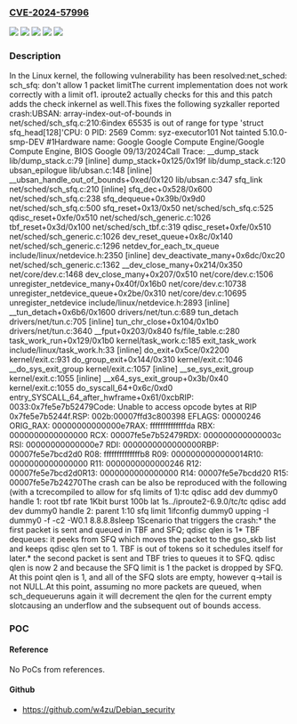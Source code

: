 ### [CVE-2024-57996](https://cve.mitre.org/cgi-bin/cvename.cgi?name=CVE-2024-57996)
![](https://img.shields.io/static/v1?label=Product&message=Linux&color=blue)
![](https://img.shields.io/static/v1?label=Version&message=&color=brightgreen)
![](https://img.shields.io/static/v1?label=Version&message=1da177e4c3f41524e886b7f1b8a0c1fc7321cac2%20&color=brightgreen)
![](https://img.shields.io/static/v1?label=Version&message=2.6.12%20&color=brightgreen)
![](https://img.shields.io/static/v1?label=Vulnerability&message=n%2Fa&color=blue)

### Description

In the Linux kernel, the following vulnerability has been resolved:net_sched: sch_sfq: don't allow 1 packet limitThe current implementation does not work correctly with a limit of1. iproute2 actually checks for this and this patch adds the check inkernel as well.This fixes the following syzkaller reported crash:UBSAN: array-index-out-of-bounds in net/sched/sch_sfq.c:210:6index 65535 is out of range for type 'struct sfq_head[128]'CPU: 0 PID: 2569 Comm: syz-executor101 Not tainted 5.10.0-smp-DEV #1Hardware name: Google Google Compute Engine/Google Compute Engine, BIOS Google 09/13/2024Call Trace:  __dump_stack lib/dump_stack.c:79 [inline]  dump_stack+0x125/0x19f lib/dump_stack.c:120  ubsan_epilogue lib/ubsan.c:148 [inline]  __ubsan_handle_out_of_bounds+0xed/0x120 lib/ubsan.c:347  sfq_link net/sched/sch_sfq.c:210 [inline]  sfq_dec+0x528/0x600 net/sched/sch_sfq.c:238  sfq_dequeue+0x39b/0x9d0 net/sched/sch_sfq.c:500  sfq_reset+0x13/0x50 net/sched/sch_sfq.c:525  qdisc_reset+0xfe/0x510 net/sched/sch_generic.c:1026  tbf_reset+0x3d/0x100 net/sched/sch_tbf.c:319  qdisc_reset+0xfe/0x510 net/sched/sch_generic.c:1026  dev_reset_queue+0x8c/0x140 net/sched/sch_generic.c:1296  netdev_for_each_tx_queue include/linux/netdevice.h:2350 [inline]  dev_deactivate_many+0x6dc/0xc20 net/sched/sch_generic.c:1362  __dev_close_many+0x214/0x350 net/core/dev.c:1468  dev_close_many+0x207/0x510 net/core/dev.c:1506  unregister_netdevice_many+0x40f/0x16b0 net/core/dev.c:10738  unregister_netdevice_queue+0x2be/0x310 net/core/dev.c:10695  unregister_netdevice include/linux/netdevice.h:2893 [inline]  __tun_detach+0x6b6/0x1600 drivers/net/tun.c:689  tun_detach drivers/net/tun.c:705 [inline]  tun_chr_close+0x104/0x1b0 drivers/net/tun.c:3640  __fput+0x203/0x840 fs/file_table.c:280  task_work_run+0x129/0x1b0 kernel/task_work.c:185  exit_task_work include/linux/task_work.h:33 [inline]  do_exit+0x5ce/0x2200 kernel/exit.c:931  do_group_exit+0x144/0x310 kernel/exit.c:1046  __do_sys_exit_group kernel/exit.c:1057 [inline]  __se_sys_exit_group kernel/exit.c:1055 [inline]  __x64_sys_exit_group+0x3b/0x40 kernel/exit.c:1055 do_syscall_64+0x6c/0xd0 entry_SYSCALL_64_after_hwframe+0x61/0xcbRIP: 0033:0x7fe5e7b52479Code: Unable to access opcode bytes at RIP 0x7fe5e7b5244f.RSP: 002b:00007ffd3c800398 EFLAGS: 00000246 ORIG_RAX: 00000000000000e7RAX: ffffffffffffffda RBX: 0000000000000000 RCX: 00007fe5e7b52479RDX: 000000000000003c RSI: 00000000000000e7 RDI: 0000000000000000RBP: 00007fe5e7bcd2d0 R08: ffffffffffffffb8 R09: 0000000000000014R10: 0000000000000000 R11: 0000000000000246 R12: 00007fe5e7bcd2d0R13: 0000000000000000 R14: 00007fe5e7bcdd20 R15: 00007fe5e7b24270The crash can be also be reproduced with the following (with a tcrecompiled to allow for sfq limits of 1):tc qdisc add dev dummy0 handle 1: root tbf rate 1Kbit burst 100b lat 1s../iproute2-6.9.0/tc/tc qdisc add dev dummy0 handle 2: parent 1:10 sfq limit 1ifconfig dummy0 upping -I dummy0 -f -c2 -W0.1 8.8.8.8sleep 1Scenario that triggers the crash:* the first packet is sent and queued in TBF and SFQ; qdisc qlen is 1* TBF dequeues: it peeks from SFQ which moves the packet to the  gso_skb list and keeps qdisc qlen set to 1. TBF is out of tokens so  it schedules itself for later.* the second packet is sent and TBF tries to queues it to SFQ. qdisc  qlen is now 2 and because the SFQ limit is 1 the packet is dropped  by SFQ. At this point qlen is 1, and all of the SFQ slots are empty,  however q->tail is not NULL.At this point, assuming no more packets are queued, when sch_dequeueruns again it will decrement the qlen for the current empty slotcausing an underflow and the subsequent out of bounds access.

### POC

#### Reference
No PoCs from references.

#### Github
- https://github.com/w4zu/Debian_security

